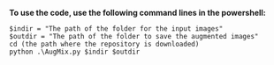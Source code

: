 **To use the code, use the following command lines in the powershell:**

```
$indir = "The path of the folder for the input images"  
$outdir = "The path of the folder to save the augmented images"
cd (the path where the repository is downloaded)
python .\AugMix.py $indir $outdir 
```


